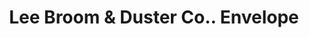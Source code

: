 ---
doi: 10.7916/D8X64ZZ4
date_other: '1906'
date_other_textual: '1906'
form: printed ephemera
genre:
- Envelopes
name:
- Lee Broom & Duster Co.
object_in_context_url: https://biggert.cul.columbia.edu/items/view/ave_biggert_00416
subject_hierarchical_geographic:
- Boston, Massachusetts, United States
subject_name:
- Lee Broom & Duster Co.
title: Lee Broom & Duster Co.. Envelope
sort_title: Lee Broom & Duster Co.. Envelope
call_number: ave_biggert_00416
coordinates:
- 42.35805555555556,-71.06361111111111
pid: ave_biggert_00416
identifiers: ave_biggert_00416
thumbnail: https://derivativo-3.library.columbia.edu/iiif/2/ldpd:344120/full/!256,256/0/native.jpg
permalink: /biggert/ave_biggert_00416/
layout: iiif-image-page
---
